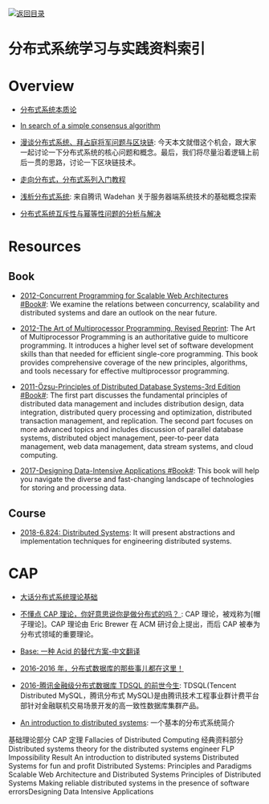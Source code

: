 [![返回目录](https://user-images.githubusercontent.com/5803001/38079637-ff0abcf0-3371-11e8-9b76-ad651620afc7.jpg)](https://github.com/wx-chevalier/Awesome-Lists)

# 分布式系统学习与实践资料索引

# Overview

- [分布式系统本质论](http://www.52cs.org/)

* [In search of a simple consensus algorithm](http://rystsov.info/2017/02/15/simple-consensus.html)

* [漫谈分布式系统、拜占庭将军问题与区块链](https://mp.weixin.qq.com/s/tngWdvoev8SQiyKt1gy5vw): 今天本文就借这个机会，跟大家一起讨论一下分布式系统的核心问题和概念。最后，我们将尽量沿着逻辑上前后一贯的思路，讨论一下区块链技术。

- [走向分布式，分布式系列入门教程](http://dcaoyuan.github.io/papers/pdfs/Scalability.pdf)

- [浅析分布式系统](http://wetest.qq.com/lab/view/203.html?from=content_toutiao): 来自腾讯 Wadehan 关于服务器端系统技术的基础概念探索

* [分布式系统互斥性与幂等性问题的分析与解决 ](http://blog.csdn.net/zdy0_2004/article/details/52760404)

# Resources

## Book

- [2012-Concurrent Programming for Scalable Web Architectures #Book#](http://berb.github.io/diploma-thesis/): We examine the relations between concurrency, scalability and distributed systems and dare an outlook on the near future.

- [2012-The Art of Multiprocessor Programming, Revised Reprint](https://www.safaribooksonline.com/library/view/the-art-of/9780123973375/): The Art of Multiprocessor Programming is an authoritative guide to multicore programming. It introduces a higher level set of software development skills than that needed for efficient single-core programming. This book provides comprehensive coverage of the new principles, algorithms, and tools necessary for effective multiprocessor programming.

- [2011-Özsu-Principles of Distributed Database Systems-3rd Edition #Book#](http://www.springer.com/us/book/9781441988331): The first part discusses the fundamental principles of distributed data management and includes distribution design, data integration, distributed query processing and optimization, distributed transaction management, and replication. The second part focuses on more advanced topics and includes discussion of parallel database systems, distributed object management, peer-to-peer data management, web data management, data stream systems, and cloud computing.

* [2017-Designing Data-Intensive Applications #Book#](https://dataintensive.net/): This book will help you navigate the diverse and fast-changing landscape of technologies for storing and processing data.

## Course

- [2018-6.824: Distributed Systems](http://nil.csail.mit.edu/6.824/2018/index.html): It will present abstractions and implementation techniques for engineering distributed systems.

# CAP

- [大话分布式系统理论基础](http://mp.weixin.qq.com/s/p4PEZPjxJyYXKpkCCdShbw)

- [不懂点 CAP 理论，你好意思说你是做分布式的吗？ ](https://parg.co/ULa): CAP 理论，被戏称为[帽子理论]。CAP 理论由 Eric Brewer 在 ACM 研讨会上提出，而后 CAP 被奉为分布式领域的重要理论。

- [Base: 一种 Acid 的替代方案-中文翻译](http://article.yeeyan.org/view/167444/125572)

- [2016-2016 年，分布式数据库的那些事儿都在这里！](https://parg.co/b1g)

- [2016-腾讯金融级分布式数据库 TDSQL 的前世今生](http://blog.csdn.net/test_soy/article/details/53259136): TDSQL(Tencent Distributed MySQL，腾讯分布式 MySQL)是由腾讯技术工程事业群计费平台部针对金融联机交易场景开发的高一致性数据库集群产品。

* [An introduction to distributed systems](https://github.com/aphyr/distsys-class): 一个基本的分布式系统简介

基础理论部分
CAP 定理
Fallacies of Distributed Computing
经典资料部分
Distributed systems theory for the distributed systems engineer
FLP Impossibility Result
An introduction to distributed systems
Distributed Systems for fun and profit
Distributed Systems: Principles and Paradigms
Scalable Web Architecture and Distributed Systems
Principles of Distributed Systems
Making reliable distributed systems in the presence of software errorsDesigning Data Intensive Applications
